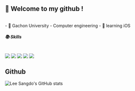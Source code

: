 

## 👋 Welcome to my github ! 
<br>
<div>
- 🏫 Gachon University - Computer engineering 
- 🍎 learning iOS
 </div>
<h5>📚 Skills</h5>
<div> 
  <br>
  <img src="https://img.shields.io/badge/swift-F05138?style=for-the-badge&logo=Swift&logoColor=white">
  <img src="https://img.shields.io/badge/UIkit-2396F3?style=for-the-badge&logo=Swift&logoColor=white">
  <img src="https://img.shields.io/badge/xcode-147EFB?style=for-the-badge&logo=xcode&logoColor=white">
  <img src="https://img.shields.io/badge/java-007396?style=for-the-badge&logo=java&logoColor=white">
  <img src="https://img.shields.io/badge/AndroidStudio-3DDC84?style=for-the-badge&logo=AndroidStudio&logoColor=white">
  <br>
</div>

## Github
![Lee Sangdo's GitHub stats](https://github-readme-stats.vercel.app/api?username=SANGDOLEE&show_icons=true&theme=radical)
